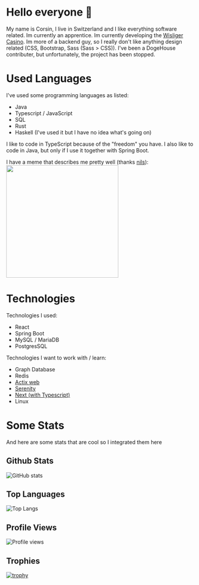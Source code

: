 # Hello everyone 👋
My name is Corsin, I live in Switzerland and I like everything software related. Im currently an apprentice.
Im currently developing the [Wisliger Casino](https://github.com/wisliger-casino). Im more of a backend guy, so I really don't like anything design related (CSS, Bootstrap, Sass (Sass > CSS)). I've been a DogeHouse contributer, but unfortunately, the project has been stopped.  
# Used Languages
I've used some programming languages as listed:

  * Java
  * Typescript / JavaScript
  * SQL
  * Rust
  * Haskell (I've used it but I have no idea what's going on)


I like to code in TypeScript because of the "freedom" you have. I also like to code in Java, but only if I use it together with Spring Boot. 

I have a meme that describes me pretty well (thanks [nils](https://github.com/Nilstrieb)): \
<img src="https://user-images.githubusercontent.com/74185591/126684586-d2142a8d-f6b4-49ff-8a1b-a4699f510442.png" width="300"/>

# Technologies

Technologies I used:

* React
* Spring Boot
* MySQL / MariaDB
* PostgresSQL

Technologies I want to work with / learn:

* Graph Database
* Redis
* [Actix web](https://github.com/actix/actix-web)
* [Serenity](https://github.com/serenity-rs/serenity)
* [Next (with Typescript)](https://github.com/vercel/next.js)
* Linux

# Some Stats

And here are some stats that are cool so I integrated them here

## Github Stats
![GitHub stats](https://github-readme-stats.vercel.app/api?username=C0RR1T&show_icons=true&theme=tokyonight)

## Top Languages
![Top Langs](https://github-readme-stats.vercel.app/api/top-langs/?username=C0RR1T&theme=tokyonight&langs_count=5)

## Profile Views
![Profile views](https://komarev.com/ghpvc/?username=C0RR1T)

## Trophies
[![trophy](https://github-profile-trophy.vercel.app/?username=C0RR1T&theme=onedark)](https://github.com/ryo-ma/github-profile-trophy)

